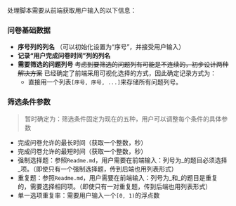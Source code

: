 处理脚本需要从前端获取用户输入的以下信息：
### 问卷基础数据
* **序号列的列名** （可以初始化设置为“序号”，并接受用户输入）
* **记录“用户完成问卷时间”列的列名**
* **需要筛选的问题列号** <del>考虑到要筛选的问题列有可能是不连续的，初步设计两种解决方案</del> 已经确定了前端采用可视化选择的方式，因此确定记录方式为：
  * 直接用一个列表`[序号, 序号, ...]`来存储所有问题列号。

### 筛选条件参数
> 暂时确定为：筛选条件固定为现在的五种，用户可以调整每个条件的具体参数
* 完成问卷允许的最长时间（获取一个整数，秒）
* 完成问卷允许的最短时间（获取一个整数，秒）
* 强制选择题：参照`Readme.md`，用户需要在前端输入：列号为_的题目必须选择_项。（即使只有一个强制选择题，传到后端也用列表形式）
* 重复题：参照`Readme.md`，用户需要在前端输入：列号为_和_的题目是重复的，需要选择相同项。（即使只有一对重复题，传到后端也用列表形式）
* 单一选项重复率：需要用户输入一个`[0, 1)`的浮点数
